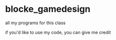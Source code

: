 # blocke_gamedesign
all my programs for this class

if you'd like to use my code, you can give me credit
